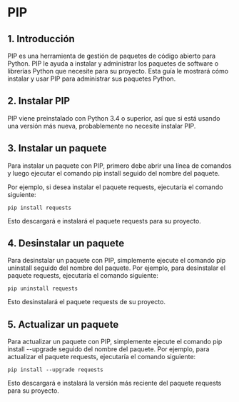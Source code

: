 # PIP

## 1. Introducción

PIP es una herramienta de gestión de paquetes de código abierto para Python. PIP le ayuda a instalar y administrar los paquetes de software o librerías Python que necesite para su proyecto. Esta guía le mostrará cómo instalar y usar PIP para administrar sus paquetes Python.

## 2. Instalar PIP

PIP viene preinstalado con Python 3.4 o superior, así que si está usando una versión más nueva, probablemente no necesite instalar PIP.

## 3. Instalar un paquete

Para instalar un paquete con PIP, primero debe abrir una línea de comandos y luego ejecutar el comando pip install seguido del nombre del paquete.

Por ejemplo, si desea instalar el paquete requests, ejecutaría el comando siguiente:

```
pip install requests
```

Esto descargará e instalará el paquete requests para su proyecto.

## 4. Desinstalar un paquete

Para desinstalar un paquete con PIP, simplemente ejecute el comando pip uninstall seguido del nombre del paquete. Por ejemplo, para desinstalar el paquete requests, ejecutaría el comando siguiente:

```
pip uninstall requests
```

Esto desinstalará el paquete requests de su proyecto.

## 5. Actualizar un paquete

Para actualizar un paquete con PIP, simplemente ejecute el comando pip install --upgrade seguido del nombre del paquete. Por ejemplo, para actualizar el paquete requests, ejecutaría el comando siguiente:

```
pip install --upgrade requests
```

Esto descargará e instalará la versión más reciente del paquete requests para su proyecto.